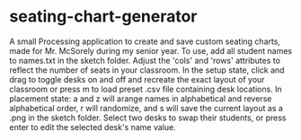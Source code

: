 # seating-chart-generator
A small Processing application to create and save custom seating charts, made for Mr. McSorely during my senior year.
To use, add all student names to names.txt in the sketch folder. Adjust the 'cols' and 'rows' attributes to reflect
the number of seats in your classroom. In the setup state, click and drag to toggle desks on and off and recreate the exact
layout of your classroom or press m to load preset .csv file containing desk locations. In placement state: a and z will arange 
names in alphabetical and reverse alphabetical order, r will randomize, and s will save the current layout as a .png in the
sketch folder. Select two desks to swap their students, or press enter to edit the selected desk's name value.
